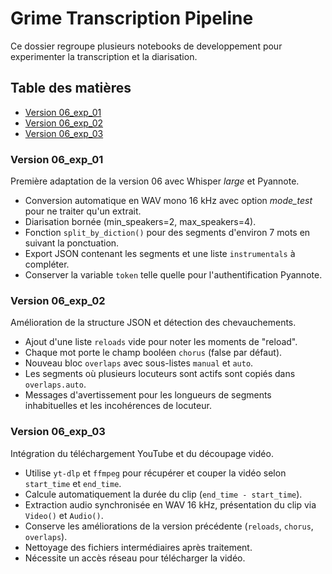 # Grime Transcription Pipeline

Ce dossier regroupe plusieurs notebooks de developpement pour experimenter la transcription et la diarisation.

## Table des matières
- [Version 06_exp_01](#version-06_exp_01)
- [Version 06_exp_02](#version-06_exp_02)
- [Version 06_exp_03](#version-06_exp_03)

### Version 06_exp_01
Première adaptation de la version 06 avec Whisper *large* et Pyannote.
- Conversion automatique en WAV mono 16 kHz avec option *mode_test* pour ne traiter qu'un extrait.
- Diarisation bornée (min_speakers=2, max_speakers=4).
- Fonction `split_by_diction()` pour des segments d'environ 7 mots en suivant la ponctuation.
- Export JSON contenant les segments et une liste `instrumentals` à compléter.
- Conserver la variable `token` telle quelle pour l'authentification Pyannote.

### Version 06_exp_02
Amélioration de la structure JSON et détection des chevauchements.
- Ajout d'une liste `reloads` vide pour noter les moments de "reload".
- Chaque mot porte le champ booléen `chorus` (false par défaut).
- Nouveau bloc `overlaps` avec sous-listes `manual` et `auto`.
- Les segments où plusieurs locuteurs sont actifs sont copiés dans `overlaps.auto`.
- Messages d'avertissement pour les longueurs de segments inhabituelles et les incohérences de locuteur.

### Version 06_exp_03
Intégration du téléchargement YouTube et du découpage vidéo.
- Utilise `yt-dlp` et `ffmpeg` pour récupérer et couper la vidéo selon `start_time` et `end_time`.
- Calcule automatiquement la durée du clip (`end_time - start_time`).
- Extraction audio synchronisée en WAV 16 kHz, présentation du clip via `Video()` et `Audio()`.
- Conserve les améliorations de la version précédente (`reloads`, `chorus`, `overlaps`).
- Nettoyage des fichiers intermédiaires après traitement.
- Nécessite un accès réseau pour télécharger la vidéo.

